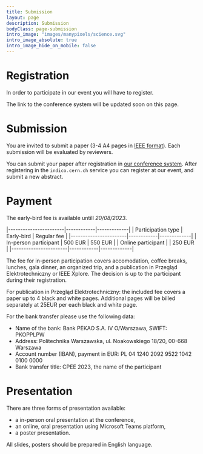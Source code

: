 ```yaml
---
title: Submission
layout: page
description: Submission
bodyClass: page-submission
intro_image: "images/manypixels/science.svg"
intro_image_absolute: true
intro_image_hide_on_mobile: false
---
```


# Registration

In order to participate in our event you will have to register.

The link to the conference system will be updated soon on this page.

# Submission

You are invited to submit a paper (3-4 A4 pages in [IEEE format](https://www.overleaf.com/latex/templates/ieee-conference-template/grfzhhncsfqn)).
Each submission will be evaluated by reviewers.

You can submit your paper after registration in [our conference system](https://indico.cern.ch/event/1266166/).
After registering in the `indico.cern.ch` service you can register at our event, and submit a new abstract.

# Payment

The early-bird fee is available untill *20/08/2023*.

|-----------------------|------------|-------------|
| Participation type    | Early-bird | Regular fee |
|-----------------------|------------|-------------|
| In-person participant | 500 EUR    | 550 EUR     |
| Online participant    |            | 250 EUR     |
|-----------------------|------------|-------------|

The fee for in-person participation covers accomodation, coffee breaks,
lunches, gala dinner, an organized trip, and a publication in Przegląd
Elektrotechniczny or IEEE Xplore. The decision is up to the participant
during their registration.

For publication in Przegląd Elektrotechniczny: the included fee covers
a paper up to 4 black and white pages. Additional pages will be billed
separately at 25EUR per each black and white page.

For the bank transfer please use the following data:

- Name of the bank: Bank PEKAO S.A.  IV O/Warszawa, SWIFT: PKOPPLPW
- Address:
Politechnika Warszawska, ul. Noakowskiego 18/20, 00-668 Warszawa
- Account number (IBAN), payment in EUR: PL 04 1240 2092 9522 1042 0100 0000
- Bank transfer title: CPEE 2023, the name of the participant

# Presentation

There are three forms of presentation available:

* a in-person oral presentation at the conference,
* an online, oral presentation using Microsoft Teams platform,
* a poster presentation.

All slides, posters should be prepared in English language.
